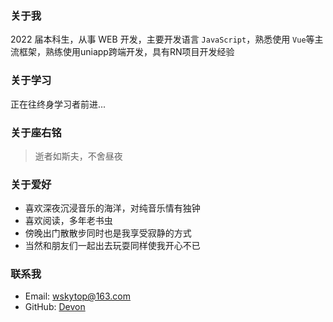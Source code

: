 ### 关于我

2022 届本科生，从事 WEB 开发，主要开发语言 `JavaScript`，熟悉使用 `Vue`等主流框架，熟练使用uniapp跨端开发，具有RN项目开发经验

### 关于学习

正在往终身学习者前进...

### 关于座右铭

> 逝者如斯夫，不舍昼夜

### 关于爱好

- 喜欢深夜沉浸音乐的海洋，对纯音乐情有独钟
- 喜欢阅读，多年老书虫
- 傍晚出门散散步同时也是我享受寂静的方式
- 当然和朋友们一起出去玩耍同样使我开心不已

### 联系我

- Email: wskytop@163.com
- GitHub: [Devon](https://gitee.com/wskytop)
